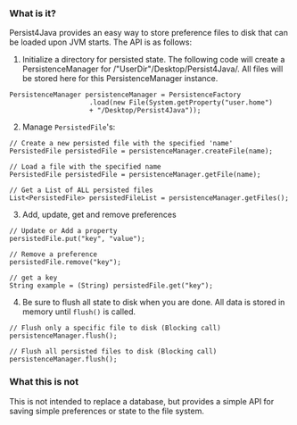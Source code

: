 ### What is it?
Persist4Java provides an easy way to store preference files to disk 
that can be loaded upon JVM starts. The API is as follows:

1) Initialize a directory for persisted state. The following code will
create a PersistenceManager for /"UserDir"/Desktop/Persist4Java/. 
All files will be stored here for this PersistenceManager instance.
```
PersistenceManager persistenceManager = PersistenceFactory
                    .load(new File(System.getProperty("user.home") 
                    + "/Desktop/Persist4Java"));
```

2) Manage `PersistedFile`'s:
```
// Create a new persisted file with the specified 'name'
PersistedFile persistedFile = persistenceManager.createFile(name);

// Load a file with the specified name
PersistedFile persistedFile = persistenceManager.getFile(name);

// Get a List of ALL persisted files
List<PersistedFile> persistedFileList = persistenceManager.getFiles();
```

3) Add, update, get and remove preferences
```
// Update or Add a property
persistedFile.put("key", "value");

// Remove a preference
persistedFile.remove("key");

// get a key
String example = (String) persistedFile.get("key");

```


4) Be sure to flush all state to disk when you are done. All
data is stored in memory until `flush()` is called.
```
// Flush only a specific file to disk (Blocking call)
persistenceManager.flush();

// Flush all persisted files to disk (Blocking call)
persistenceManager.flush();
```

### What this is not
This is not intended to replace a database, but provides a 
simple API for saving simple preferences or state to the 
file system.